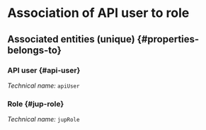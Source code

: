 # Association of API user to role
<!--- THIS FILE IS GENERATED PLEASE DO NOT EDIT IT DIRECTLY --->



<OH code="apiUserToJupRole"/>







## Associated entities (unique) {#properties-belongs-to}

### API user {#api-user}



*Technical name:* ```apiUser```
<PH code="apiUserToJupRole:apiUser"/>

### Role {#jup-role}



*Technical name:* ```jupRole```
<PH code="apiUserToJupRole:jupRole"/>





